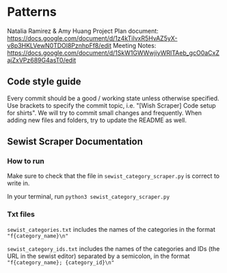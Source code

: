 # Patterns 
Natalia Ramirez & Amy Huang 
Project Plan document: https://docs.google.com/document/d/1z4kTiIvxR5HvAZ5yX-v8p3HKLVewN0TDOl8PznhpFf8/edit 
Meeting Notes: https://docs.google.com/document/d/1SkW1GWWwjiyWRITAeb_gcO0aCxZajZxVPz689G4asT0/edit

## Code style guide 
Every commit should be a good / working state unless otherwise specified. Use brackets to specify the commit topic, i.e. "[Wish Scraper] Code setup for shirts". We will try to commit small changes and frequently. When adding new files and folders, try to update the README as well. 

## Sewist Scraper Documentation

### How to run
Make sure to check that the file in `sewist_category_scraper.py` is correct to write in.

In your terminal, run `python3 sewist_category_scraper.py`


### Txt files
`sewist_categories.txt` includes the names of the categories in the format `"f{category_name}\n"`

`sewist_category_ids.txt` includes the names of the categories and IDs (the URL in the sewist editor) separated by a semicolon, in the format `"f{category_name}; {category_id}\n"`
